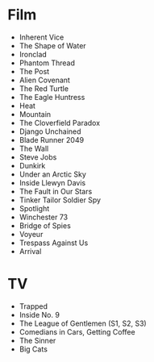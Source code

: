 # Film
- Inherent Vice
- The Shape of Water
- Ironclad
- Phantom Thread
- The Post
- Alien Covenant
- The Red Turtle
- The Eagle Huntress
- Heat
- Mountain
- The Cloverfield Paradox
- Django Unchained
- Blade Runner 2049
- The Wall
- Steve Jobs
- Dunkirk
- Under an Arctic Sky
- Inside Llewyn Davis
- The Fault in Our Stars
- Tinker Tailor Soldier Spy
- Spotlight
- Winchester 73
- Bridge of Spies
- Voyeur
- Trespass Against Us
- Arrival

# TV
- Trapped
- Inside No. 9
- The League of Gentlemen (S1, S2, S3)
- Comedians in Cars, Getting Coffee
- The Sinner
- Big Cats
